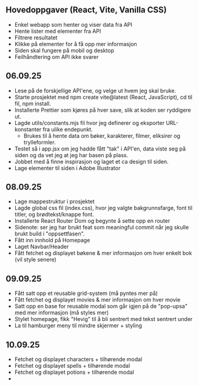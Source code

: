 ## Hovedoppgaver (React, Vite, Vanilla CSS)

- Enkel webapp som henter og viser data fra API
- Hente lister med elementer fra API
- Filtrere resultatet
- Klikke på elementer for å få opp mer informasjon
- Siden skal fungere på mobil og desktop
- Feilhåndtering om API ikke svarer

## 06.09.25

- Lese på de forskjellige API'ene, og velge ut hvem jeg skal bruke.
- Starte prosjektet med npm create vite@latest (React, JavaScript), cd til fil, npm install.
- Installerte Prettier som kjøres på hver save, slik at koden ser ryddigere ut.
- Lagde utils/constants.mjs fil hvor jeg definerer og eksporter URL-konstanter fra ulike endepunkt.
  - Brukes til å hente data om bøker, karakterer, filmer, eliksirer og trylleformler.
- Testet så i app.jsx om jeg hadde fått "tak" i API'en, data viste seg på siden og da vet jeg at jeg har basen på plass.
- Jobbet med å finne inspirasjon og laget et ca design til siden.
- Lage elementer til siden i Adobe Illustrator

## 08.09.25

- Lage mappestruktur i prosjektet
- Lagde global css fil (index.css), hvor jeg valgte bakgrunnsfarge, font til titler, og brødtekst/knappe font.
- Installerte React Router Dom og begynte å sette opp en router
- Sidenote: ser jeg har brukt feat som meaningful commit når jeg skulle brukt build i "oppsettfasen".
- Fått inn innhold på Homepage
- Laget Navbar/Header
- Fått fetchet og displayet bøkene & mer informasjon om hver enkelt bok (vil style senere)

## 09.09.25

- Fått satt opp et reusable grid-system (må pyntes mer på)
- Fått fetchet og displayet movies & mer informasjon om hver movie
- Satt opp en base for reusable modal som går igjen på de "pop-upsa" med mer informasjon (må styles mer)
- Stylet homepage, fikk "Hevig" til å bli sentrert med tekst sentrert under
- La til hamburger meny til mindre skjermer + styling

## 10.09.25

- Fetchet og displayet characters + tilhørende modal
- Fetchet og displayet spells + tilhørende modal
- Fetchet og displayet potions + tilhørende modal
-
